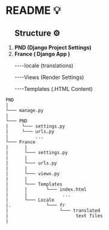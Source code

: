 # README 💡
<ol>
  <h2>Structure ⚙️</h2>
  <li><strong>PND (Django Project Settings)</strong></li>
  <li><strong>France ( Django App )</strong></li>
       <p>----locale (translations) </p>
       <p>----Views (Render Settings)</p>
       <p>----Templates (.HTML Content)</p>
</ol>

```
PND
|
└─── manage.py
|     
└─── PND 
|     └─── settings.py
|     └─── urls.py    
|          ...
└─── France
|      |
|      └─── settings.py
|      |
|      └─── urls.py
|      |
|      └─── views.py
|      |    
|      └─── Templates
|      |       └─── index.html
|      |             ...
|      └─── Locale
|.             └─── fr
|                   └─── translated
|                         text files     
|  
```
